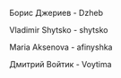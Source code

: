Борис Джериев - Dzheb

Vladimir Shytsko - shytsko

Maria Aksenova - afinyshka

Дмитрий Войтик - Voytima
